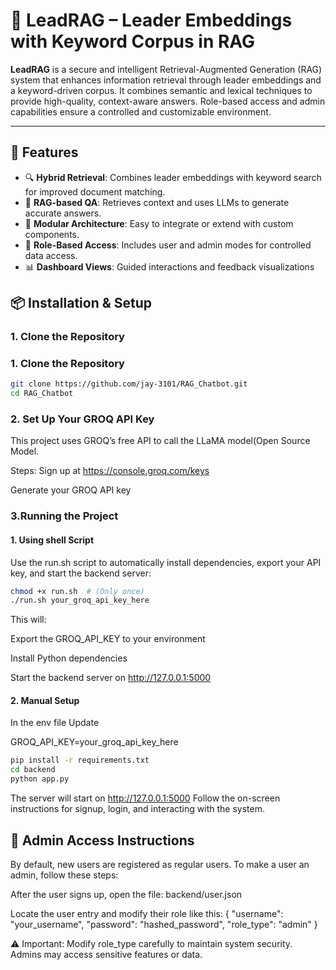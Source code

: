 # 🧠 LeadRAG – Leader Embeddings with Keyword Corpus in RAG

**LeadRAG** is a secure and intelligent Retrieval-Augmented Generation (RAG) system that enhances information retrieval through leader embeddings and a keyword-driven corpus. It combines semantic and lexical techniques to provide high-quality, context-aware answers. Role-based access and admin capabilities ensure a controlled and customizable environment.

---

## 🚀 Features

- 🔍 **Hybrid Retrieval**: Combines leader embeddings with keyword search for improved document matching.
- 🧠 **RAG-based QA**: Retrieves context and uses LLMs to generate accurate answers.
- 🧱 **Modular Architecture**: Easy to integrate or extend with custom components.
- 🔐 **Role-Based Access**: Includes user and admin modes for controlled data access.
- 📊 **Dashboard Views**: Guided interactions and feedback visualizations

## 📦 Installation & Setup

### 1. Clone the Repository
### 1. Clone the Repository

```bash
git clone https://github.com/jay-3101/RAG_Chatbot.git
cd RAG_Chatbot
```

### 2. Set Up Your GROQ API Key
This project uses GROQ’s free API to call the LLaMA model(Open Source Model.

Steps:
Sign up at https://console.groq.com/keys

Generate your GROQ API key


### 3.Running the Project
#### 1. Using shell Script
Use the run.sh script to automatically install dependencies, export your API key, and start the backend server:
```bash
chmod +x run.sh  # (Only once)
./run.sh your_groq_api_key_here
```

This will:

Export the GROQ_API_KEY to your environment

Install Python dependencies

Start the backend server on http://127.0.0.1:5000

#### 2. Manual Setup
In the env file Update

GROQ_API_KEY=your_groq_api_key_here

```bash
pip install -r requirements.txt
cd backend
python app.py
```

The server will start on http://127.0.0.1:5000
Follow the on-screen instructions for signup, login, and interacting with the system.

## 👤 Admin Access Instructions
By default, new users are registered as regular users.
To make a user an admin, follow these steps:

After the user signs up, open the file:
backend/user.json

Locate the user entry and modify their role like this:
{
  "username": "your_username",
  "password": "hashed_password",
  "role_type": "admin"
}

⚠️ Important: Modify role_type carefully to maintain system security. Admins may access sensitive features or data.


